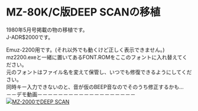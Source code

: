 # MZ-80K/C版DEEP SCANの移植
1980年5月号掲載の物の移植です。  
J-ADR$2000です。 

Emuz-2200用です。(それ以外でも動くけど正しく表示できません。)  
mz2200.exeと一緒に置いてあるFONT.ROMをここのフォントに入れ替えてください。  
元のフォントはファイル名を変えて保管し、いつでも修復できるようにしてください。  
同時キー入力できないのと、音が仮のBEEP音なのでそのうち修正するかも…  
－－デモ動画－－－－－－－－－－－－－－－－－－－
[![MZ-2000でDEEP SCAN](https://img.youtube.com/vi/ivt9LXGK--4/0.jpg)](https://www.youtube.com/watch?ivt9LXGK--4)
